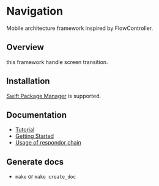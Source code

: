 # Navigation

Mobile architecture framework inspired by FlowController.

## Overview

this framework handle screen transition.

## Installation

[Swift Package Manager](https://www.swift.org/package-manager/) is supported.

## Documentation

- [Tutorial](https://miyoshi-cq.github.io/swift-architecture-template-navigation/tutorials/navigation/tutorial)
- [Getting Started](https://miyoshi-cq.github.io/swift-architecture-template-navigation/documentation/navigation/gettingstarted)
- [Usage of respondor chain](https://miyoshi-cq.github.io/swift-architecture-template-navigation/documentation/navigation/respondorchainusage)

## Generate docs

- `make` or `make create_doc`

